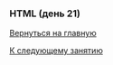 ### HTML (день 21)


[Вернуться на главную](https://github.com/BEPb/Python-100-days)

[К следующему занятию](https://github.com/BEPb/Python-100-days/blob/master/%D0%94%D0%B5%D0%BD%D1%8C%2021-30/%D0%94%D0%B5%D0%BD%D1%8C%2022/README.md)
